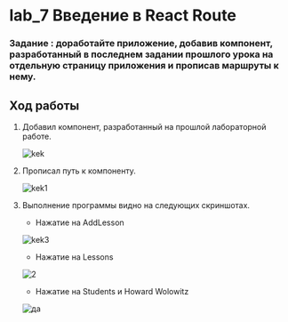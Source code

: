 # lab_7 Введение в React Route

### Задание : доработайте приложение, добавив компонент, разработанный в последнем задании прошлого урока на отдельную страницу приложения и прописав маршруты к нему.

## Ход работы 

1. Добавил компонент, разработанный на прошлой лабораторной работе.

    ![kek](https://sun9-72.userapi.com/c205628/v205628897/d838f/9g4olNCWe0A.jpg)

2. Прописал путь к компоненту. 

    ![kek1](https://sun9-28.userapi.com/c205628/v205628897/d83af/50DUQHQB7ws.jpg)

3. Выполнение программы видно на следующих скриншотах.
    
    - Нажатие на AddLesson

    ![kek3](https://sun9-4.userapi.com/c205628/v205628897/d8396/t7dhUOJYb6I.jpg)

    - Нажатие на Lessons

    ![2](https://sun9-61.userapi.com/c205628/v205628897/d83a1/k5mKYblHKoE.jpg)

    - Нажатие на Students и Howard Wolowitz

    ![да](https://sun9-65.userapi.com/c205628/v205628897/d83a8/16HgtM7WrPI.jpg)
